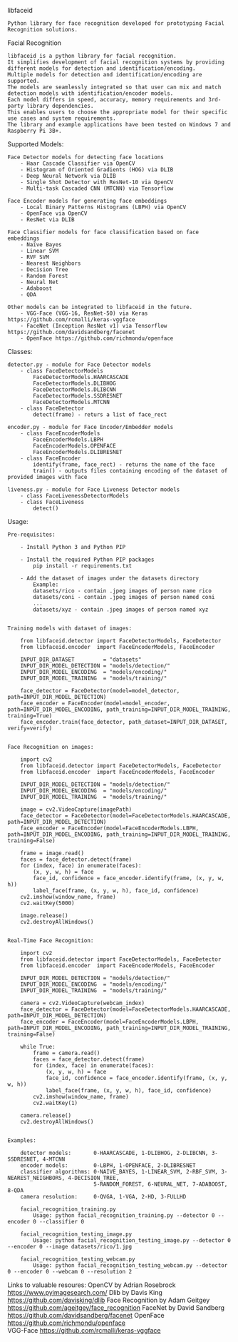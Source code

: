 libfaceid

    Python library for face recognition developed for prototyping Facial Recognition solutions.


Facial Recognition

    libfaceid is a python library for facial recognition.
    It simplifies development of facial recognition systems by providing different models for detection and identification/encoding.
    Multiple models for detection and identification/encoding are supported.
    The models are seamlessly integrated so that user can mix and match detection models with identification/encoder models.
    Each model differs in speed, accuracy, memory requirements and 3rd-party library dependencies.
    This enables users to choose the appropriate model for their specific use cases and system requirements.
    The library and example applications have been tested on Windows 7 and Raspberry Pi 3B+.


Supported Models:

    Face Detector models for detecting face locations
        - Haar Cascade Classifier via OpenCV
        - Histogram of Oriented Gradients (HOG) via DLIB
        - Deep Neural Network via DLIB 
        - Single Shot Detector with ResNet-10 via OpenCV
        - Multi-task Cascaded CNN (MTCNN) via Tensorflow

    Face Encoder models for generating face embeddings
        - Local Binary Patterns Histograms (LBPH) via OpenCV
        - OpenFace via OpenCV
        - ResNet via DLIB

    Face Classifier models for face classification based on face embeddings
        - Naïve Bayes
        - Linear SVM
        - RVF SVM
        - Nearest Neighbors
        - Decision Tree
        - Random Forest
        - Neural Net
        - Adaboost
        - QDA
        
    Other models can be integrated to libfaceid in the future.
        - VGG-Face (VGG-16, ResNet-50) via Keras https://github.com/rcmalli/keras-vggface
        - FaceNet (Inception ResNet v1) via Tensorflow https://github.com/davidsandberg/facenet
        - OpenFace https://github.com/richmondu/openface

Classes:

    detector.py - module for Face Detector models
        - class FaceDetectorModels
            FaceDetectorModels.HAARCASCADE
            FaceDetectorModels.DLIBHOG
            FaceDetectorModels.DLIBCNN
            FaceDetectorModels.SSDRESNET
            FaceDetectorModels.MTCNN
        - class FaceDetector
            detect(frame) - returs a list of face_rect

    encoder.py - module for Face Encoder/Embedder models
        - class FaceEncoderModels
            FaceEncoderModels.LBPH
            FaceEncoderModels.OPENFACE
            FaceEncoderModels.DLIBRESNET
        - class FaceEncoder
            identify(frame, face_rect) - returns the name of the face
            train() - outputs files containing encoding of the dataset of provided images with face

    liveness.py - module for Face Liveness Detector models
        - class FaceLivenessDetectorModels
        - class FaceLiveness
            detect()


Usage:

    Pre-requisites:

        - Install Python 3 and Python PIP

        - Install the required Python PIP packages 
            pip install -r requirements.txt

        - Add the dataset of images under the datasets directory
            Example:
            datasets/rico - contain .jpeg images of person name rico
            datasets/coni - contain .jpeg images of person named coni 
            ...
            datasets/xyz - contain .jpeg images of person named xyz 


    Training models with dataset of images:

        from libfaceid.detector import FaceDetectorModels, FaceDetector
        from libfaceid.encoder  import FaceEncoderModels, FaceEncoder

        INPUT_DIR_DATASET         = "datasets"
        INPUT_DIR_MODEL_DETECTION = "models/detection/"
        INPUT_DIR_MODEL_ENCODING  = "models/encoding/"
        INPUT_DIR_MODEL_TRAINING  = "models/training/"

        face_detector = FaceDetector(model=model_detector, path=INPUT_DIR_MODEL_DETECTION)
        face_encoder = FaceEncoder(model=model_encoder, path=INPUT_DIR_MODEL_ENCODING, path_training=INPUT_DIR_MODEL_TRAINING, training=True)
        face_encoder.train(face_detector, path_dataset=INPUT_DIR_DATASET, verify=verify)


    Face Recognition on images:

        import cv2
        from libfaceid.detector import FaceDetectorModels, FaceDetector
        from libfaceid.encoder  import FaceEncoderModels, FaceEncoder

        INPUT_DIR_MODEL_DETECTION = "models/detection/"
        INPUT_DIR_MODEL_ENCODING  = "models/encoding/"
        INPUT_DIR_MODEL_TRAINING  = "models/training/"

        image = cv2.VideoCapture(imagePath)
        face_detector = FaceDetector(model=FaceDetectorModels.HAARCASCADE, path=INPUT_DIR_MODEL_DETECTION)
        face_encoder = FaceEncoder(model=FaceEncoderModels.LBPH, path=INPUT_DIR_MODEL_ENCODING, path_training=INPUT_DIR_MODEL_TRAINING, training=False)

        frame = image.read()
        faces = face_detector.detect(frame)
        for (index, face) in enumerate(faces):
            (x, y, w, h) = face
            face_id, confidence = face_encoder.identify(frame, (x, y, w, h))
            label_face(frame, (x, y, w, h), face_id, confidence)
        cv2.imshow(window_name, frame)
        cv2.waitKey(5000)

        image.release()
        cv2.destroyAllWindows()


    Real-Time Face Recognition:

        import cv2
        from libfaceid.detector import FaceDetectorModels, FaceDetector
        from libfaceid.encoder  import FaceEncoderModels, FaceEncoder

        INPUT_DIR_MODEL_DETECTION = "models/detection/"
        INPUT_DIR_MODEL_ENCODING  = "models/encoding/"
        INPUT_DIR_MODEL_TRAINING  = "models/training/"

        camera = cv2.VideoCapture(webcam_index)
        face_detector = FaceDetector(model=FaceDetectorModels.HAARCASCADE, path=INPUT_DIR_MODEL_DETECTION)
        face_encoder = FaceEncoder(model=FaceEncoderModels.LBPH, path=INPUT_DIR_MODEL_ENCODING, path_training=INPUT_DIR_MODEL_TRAINING, training=False)

        while True:
            frame = camera.read()
            faces = face_detector.detect(frame)
            for (index, face) in enumerate(faces):
                (x, y, w, h) = face
                face_id, confidence = face_encoder.identify(frame, (x, y, w, h))
                label_face(frame, (x, y, w, h), face_id, confidence)
            cv2.imshow(window_name, frame)
            cv2.waitKey(1)

        camera.release()
        cv2.destroyAllWindows()


    Examples:

        detector models:       0-HAARCASCADE, 1-DLIBHOG, 2-DLIBCNN, 3-SSDRESNET, 4-MTCNN
        encoder models:        0-LBPH, 1-OPENFACE, 2-DLIBRESNET
        classifier algorithms: 0-NAIVE_BAYES, 1-LINEAR_SVM, 2-RBF_SVM, 3-NEAREST_NEIGHBORS, 4-DECISION_TREE, 
                               5-RANDOM_FOREST, 6-NEURAL_NET, 7-ADABOOST, 8-QDA
        camera resolution:     0-QVGA, 1-VGA, 2-HD, 3-FULLHD

        facial_recognition_training.py
            Usage: python facial_recognition_training.py --detector 0 --encoder 0 --classifier 0

        facial_recognition_testing_image.py
            Usage: python facial_recognition_testing_image.py --detector 0 --encoder 0 --image datasets/rico/1.jpg

        facial_recognition_testing_webcam.py
            Usage: python facial_recognition_testing_webcam.py --detector 0 --encoder 0 --webcam 0 --resolution 2


Links to valuable resoures:
        OpenCV by Adrian Rosebrock https://www.pyimagesearch.com/
        Dlib by Davis King https://github.com/davisking/dlib
        Face Recognition by Adam Geitgey https://github.com/ageitgey/face_recognition
        FaceNet by David Sandberg https://github.com/davidsandberg/facenet
        OpenFace https://github.com/richmondu/openface        
        VGG-Face https://github.com/rcmalli/keras-vggface

